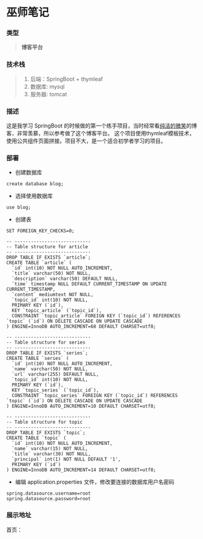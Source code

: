 # 巫师笔记

### 类型
> **博客平台**

### 技术栈
> 1. 后端：SpringBoot + thymleaf
> 2. 数据库: mysql
> 3. 服务器: tomcat

### 描述
这是我学习 SpringBoot 的时候做的第一个练手项目，当时经常看[纯洁的微笑](http://www.ityouknow.com/)的博客，非常羡慕，所以参考做了这个博客平台。
这个项目使用thymleaf模板技术， 使用公共组件页面拼接。项目不大，是一个适合初学者学习的项目。

### 部署
- 创建数据库
```
create database blog;
```
- 选择使用数据库
```
use blog;
```
- 创建表
```
SET FOREIGN_KEY_CHECKS=0;

-- ----------------------------
-- Table structure for article
-- ----------------------------
DROP TABLE IF EXISTS `article`;
CREATE TABLE `article` (
  `id` int(10) NOT NULL AUTO_INCREMENT,
  `title` varchar(50) NOT NULL,
  `description` varchar(50) DEFAULT NULL,
  `time` timestamp NULL DEFAULT CURRENT_TIMESTAMP ON UPDATE CURRENT_TIMESTAMP,
  `content` mediumtext NOT NULL,
  `topic_id` int(10) NOT NULL,
  PRIMARY KEY (`id`),
  KEY `topic_article` (`topic_id`),
  CONSTRAINT `topic_article` FOREIGN KEY (`topic_id`) REFERENCES `topic` (`id`) ON DELETE CASCADE ON UPDATE CASCADE
) ENGINE=InnoDB AUTO_INCREMENT=68 DEFAULT CHARSET=utf8;

-- ----------------------------
-- Table structure for series
-- ----------------------------
DROP TABLE IF EXISTS `series`;
CREATE TABLE `series` (
  `id` int(10) NOT NULL AUTO_INCREMENT,
  `name` varchar(50) NOT NULL,
  `url` varchar(255) DEFAULT NULL,
  `topic_id` int(10) NOT NULL,
  PRIMARY KEY (`id`),
  KEY `topic_series` (`topic_id`),
  CONSTRAINT `topic_series` FOREIGN KEY (`topic_id`) REFERENCES `topic` (`id`) ON DELETE CASCADE ON UPDATE CASCADE
) ENGINE=InnoDB AUTO_INCREMENT=10 DEFAULT CHARSET=utf8;

-- ----------------------------
-- Table structure for topic
-- ----------------------------
DROP TABLE IF EXISTS `topic`;
CREATE TABLE `topic` (
  `id` int(10) NOT NULL AUTO_INCREMENT,
  `name` varchar(15) NOT NULL,
  `title` varchar(30) NOT NULL,
  `principal` int(1) NOT NULL DEFAULT '1',
  PRIMARY KEY (`id`)
) ENGINE=InnoDB AUTO_INCREMENT=14 DEFAULT CHARSET=utf8;
```
- 编辑 application.properties 文件，修改要连接的数据库用户名密码
```
spring.datasource.username=root
spring.datasource.password=root
```
### 展示地址
首页： 
